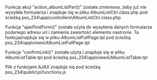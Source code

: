 Funkcja akcji "action_albumListPart()" została zmieniona, żeby już nie wysyłała formularza i znajduje się w pliku AlbumListCtrl.class.php pod ścieżką pss_234\app\controllers\AlbumListCtrl.class.php

Funkcja "ajaxPostForm()" została użyta do wysyłania danych formularza podanego adresu url i zamienia zawartość elementu nastronie. Ta funkcjaznajduje się w pliku AlbumListFullPage.tpl pod ścieżką pss_234\app\views\AlbumListFullPage.tpl

Funkcja "confirmLink()" została użyta i znajduje się w pliku AlbumListTable.tpl pod ścieżką pss_234\app\views\AlbumListTable.tpl

Plik z funkcjami AJAX znajduje się pod ścieżką pss_234\public\js\functions.js